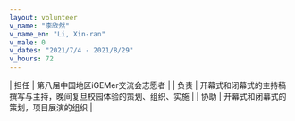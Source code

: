 ```yaml
---
layout: volunteer
v_name: "李欣然"
v_name_en: "Li, Xin-ran"
v_male: 0
v_dates: "2021/7/4 - 2021/8/29"
v_hours: 72
---
```



| 担任 | 第八届中国地区iGEMer交流会志愿者 |
| 负责 | 开幕式和闭幕式的主持稿撰写与主持，晚间复旦校园体验的策划、组织、实施 |
| 协助 | 开幕式和闭幕式的策划，项目展演的组织 |